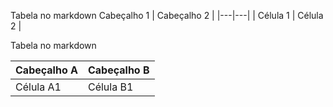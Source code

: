 <!--Primeira digitação -->
Tabela no markdown
Cabeçalho 1 | Cabeçalho 2 |
|---|---|
| Célula 1 | Célula 2 |

<!-- Dois espaços na identação -->
<p>Tabela no markdown</p>
<table>
   <thead>
 <th>Cabeçalho A </th>
 <th>Cabeçalho B </th>
 </tr>
   </thead>

 <tbody>
<tr> <!--Elemento Linha-->
<td>Célula A1</td>
<td>Célula B1</td>
    </tr>
        </tbody>
            </table>
            
